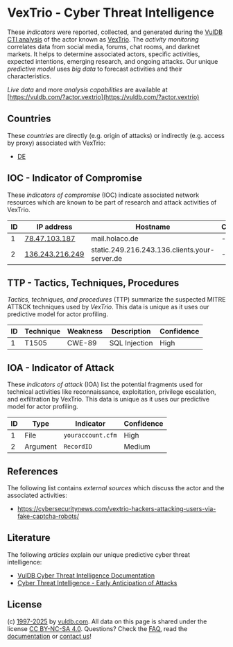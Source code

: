 # VexTrio - Cyber Threat Intelligence

These _indicators_ were reported, collected, and generated during the [VulDB CTI analysis](https://vuldb.com/?kb.cti) of the actor known as [VexTrio](https://vuldb.com/?actor.vextrio). The _activity monitoring_ correlates data from social media, forums, chat rooms, and darknet markets. It helps to determine associated actors, specific activities, expected intentions, emerging research, and ongoing attacks. Our unique _predictive model_ uses _big data_ to forecast activities and their characteristics.

_Live data_ and more _analysis capabilities_ are available at [https://vuldb.com/?actor.vextrio](https://vuldb.com/?actor.vextrio)

## Countries

These _countries_ are directly (e.g. origin of attacks) or indirectly (e.g. access by proxy) associated with VexTrio:

* [DE](https://vuldb.com/?country.de)

## IOC - Indicator of Compromise

These _indicators of compromise_ (IOC) indicate associated network resources which are known to be part of research and attack activities of VexTrio.

ID | IP address | Hostname | Campaign | Confidence
-- | ---------- | -------- | -------- | ----------
1 | [78.47.103.187](https://vuldb.com/?ip.78.47.103.187) | mail.holaco.de | - | High
2 | [136.243.216.249](https://vuldb.com/?ip.136.243.216.249) | static.249.216.243.136.clients.your-server.de | - | High

## TTP - Tactics, Techniques, Procedures

_Tactics, techniques, and procedures_ (TTP) summarize the suspected MITRE ATT&CK techniques used by _VexTrio_. This data is unique as it uses our predictive model for actor profiling.

ID | Technique | Weakness | Description | Confidence
-- | --------- | -------- | ----------- | ----------
1 | T1505 | CWE-89 | SQL Injection | High

## IOA - Indicator of Attack

These _indicators of attack_ (IOA) list the potential fragments used for technical activities like reconnaissance, exploitation, privilege escalation, and exfiltration by VexTrio. This data is unique as it uses our predictive model for actor profiling.

ID | Type | Indicator | Confidence
-- | ---- | --------- | ----------
1 | File | `youraccount.cfm` | High
2 | Argument | `RecordID` | Medium

## References

The following list contains _external sources_ which discuss the actor and the associated activities:

* https://cybersecuritynews.com/vextrio-hackers-attacking-users-via-fake-captcha-robots/

## Literature

The following _articles_ explain our unique predictive cyber threat intelligence:

* [VulDB Cyber Threat Intelligence Documentation](https://vuldb.com/?kb.cti)
* [Cyber Threat Intelligence - Early Anticipation of Attacks](https://www.scip.ch/en/?labs.20201022)

## License

(c) [1997-2025](https://vuldb.com/?kb.changelog) by [vuldb.com](https://vuldb.com/?kb.about). All data on this page is shared under the license [CC BY-NC-SA 4.0](https://creativecommons.org/licenses/by-nc-sa/4.0/). Questions? Check the [FAQ](https://vuldb.com/?kb.faq), read the [documentation](https://vuldb.com/?kb) or [contact us](https://vuldb.com/?contact)!
